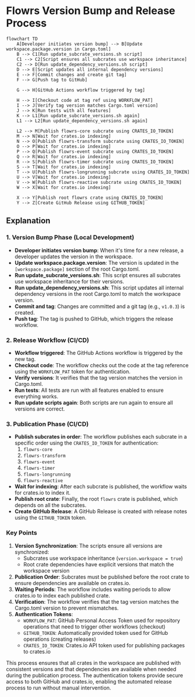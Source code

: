 # Flowrs Version Bump and Release Process

```mermaid
flowchart TD
    A[Developer initiates version bump] --> B[Update workspace.package.version in Cargo.toml]
    B --> C1[Run update_subcrate_versions.sh script]
    C1 --> C2[Script ensures all subcrates use workspace inheritance]
    C2 --> D[Run update_dependency_versions.sh script]
    D --> E[Script updates all internal dependency versions]
    E --> F[Commit changes and create git tag]
    F --> G[Push tag to GitHub]
    
    G --> H[GitHub Actions workflow triggered by tag]
    
    H --> I[Checkout code at tag ref using WORKFLOW_PAT]
    I --> J[Verify tag version matches Cargo.toml version]
    J --> K[Run tests with all features]
    K --> L1[Run update_subcrate_versions.sh again]
    L1 --> L2[Run update_dependency_versions.sh again]
    
    L2 --> M[Publish flowrs-core subcrate using CRATES_IO_TOKEN]
    M --> N[Wait for crates.io indexing]
    N --> O[Publish flowrs-transform subcrate using CRATES_IO_TOKEN]
    O --> P[Wait for crates.io indexing]
    P --> Q[Publish flowrs-event subcrate using CRATES_IO_TOKEN]
    Q --> R[Wait for crates.io indexing]
    R --> S[Publish flowrs-timer subcrate using CRATES_IO_TOKEN]
    S --> T[Wait for crates.io indexing]
    T --> U[Publish flowrs-longrunning subcrate using CRATES_IO_TOKEN]
    U --> V[Wait for crates.io indexing]
    V --> W[Publish flowrs-reactive subcrate using CRATES_IO_TOKEN]
    W --> X[Wait for crates.io indexing]
    
    X --> Y[Publish root flowrs crate using CRATES_IO_TOKEN]
    Y --> Z[Create GitHub Release using GITHUB_TOKEN]
```

## Explanation

### 1. Version Bump Phase (Local Development)

- **Developer initiates version bump**: When it's time for a new release, a developer updates the version in the workspace.
- **Update workspace.package.version**: The version is updated in the `[workspace.package]` section of the root Cargo.toml.
- **Run update_subcrate_versions.sh**: This script ensures all subcrates use workspace inheritance for their versions.
- **Run update_dependency_versions.sh**: This script updates all internal dependency versions in the root Cargo.toml to match the workspace version.
- **Commit and tag**: Changes are committed and a git tag (e.g., `v1.0.3`) is created.
- **Push tag**: The tag is pushed to GitHub, which triggers the release workflow.

### 2. Release Workflow (CI/CD)

- **Workflow triggered**: The GitHub Actions workflow is triggered by the new tag.
- **Checkout code**: The workflow checks out the code at the tag reference using the `WORKFLOW_PAT` token for authentication.
- **Verify versions**: It verifies that the tag version matches the version in Cargo.toml.
- **Run tests**: All tests are run with all features enabled to ensure everything works.
- **Run update scripts again**: Both scripts are run again to ensure all versions are correct.

### 3. Publication Phase (CI/CD)

- **Publish subcrates in order**: The workflow publishes each subcrate in a specific order using the `CRATES_IO_TOKEN` for authentication:
  1. `flowrs-core`
  2. `flowrs-transform`
  3. `flowrs-event`
  4. `flowrs-timer`
  5. `flowrs-longrunning`
  6. `flowrs-reactive`
- **Wait for indexing**: After each subcrate is published, the workflow waits for crates.io to index it.
- **Publish root crate**: Finally, the root `flowrs` crate is published, which depends on all the subcrates.
- **Create GitHub Release**: A GitHub Release is created with release notes using the `GITHUB_TOKEN` token.

### Key Points

1. **Version Synchronization**: The scripts ensure all versions are synchronized:
   - Subcrates use workspace inheritance (`version.workspace = true`)
   - Root crate dependencies have explicit versions that match the workspace version
2. **Publication Order**: Subcrates must be published before the root crate to ensure dependencies are available on crates.io.
3. **Waiting Periods**: The workflow includes waiting periods to allow crates.io to index each published crate.
4. **Verification**: The workflow verifies that the tag version matches the Cargo.toml version to prevent mismatches.
5. **Authentication Tokens**:
   - `WORKFLOW_PAT`: GitHub Personal Access Token used for repository operations that need to trigger other workflows (checkout)
   - `GITHUB_TOKEN`: Automatically provided token used for GitHub operations (creating releases)
   - `CRATES_IO_TOKEN`: Crates.io API token used for publishing packages to crates.io

This process ensures that all crates in the workspace are published with consistent versions and that dependencies are available when needed during the publication process. The authentication tokens provide secure access to both GitHub and crates.io, enabling the automated release process to run without manual intervention. 